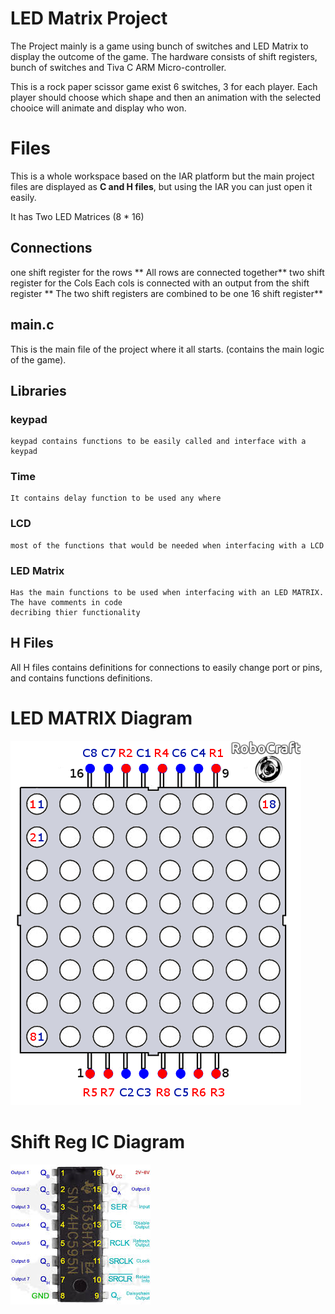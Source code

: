 # LED  Matrix Project

The Project mainly is a game using bunch of switches and LED Matrix to display the outcome of the game. The hardware consists of shift registers, bunch of switches  and Tiva C ARM Micro-controller. 

This is a rock paper scissor game exist 6 switches, 3 for each player.
Each player should choose which shape and then an animation with the selected chooice will animate and display who won.

# Files

This is a whole workspace based on the IAR platform but the main project files are displayed as **C and H files**, but using the IAR you can just open it easily.

It has Two LED Matrices (8 * 16) 
## Connections
one shift register for the rows ** All rows are connected together**
two shift register for the Cols Each cols is connected with an output from the shift register ** The two shift registers are combined to be one 16 shift register**

## main.c

This is the main file of the project where it all starts. (contains the main logic of the game).

## Libraries
### keypad 
	keypad contains functions to be easily called and interface with a keypad
### Time 
	It contains delay function to be used any where
###	LCD 
	most of the functions that would be needed when interfacing with a LCD
### LED Matrix 
	Has the main functions to be used when interfacing with an LED MATRIX. The have comments in code 	
	decribing thier functionality


## H Files
All H files contains definitions for connections to easily change port or pins, and contains functions definitions.

# LED MATRIX Diagram 
![led matrix 8*8](led-matrix-8x8.png)

# Shift Reg IC Diagram 
![led matrix 8*8](shiftReg.png)
